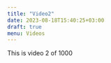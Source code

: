 ```yaml
---
title: "Video2"
date: 2023-08-18T15:40:25+03:00
draft: true
menu: Videos
---
```


This is video 2 of 1000
